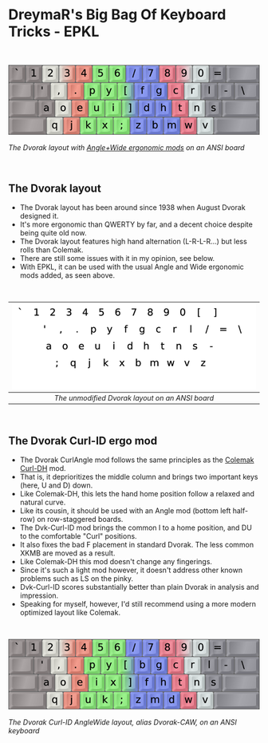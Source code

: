DreymaR's Big Bag Of Keyboard Tricks - EPKL
===========================================

<br>

![EPKL help image for Dvorak-AWide on an ANSI board](./Dvk-Images/Dvorak_ANS-AWide_EPKL.png)

_The Dvorak layout with [Angle+Wide ergonomic mods][BB_AWi] on an ANSI board_

<br>

The Dvorak layout
-----------------
- The Dvorak layout has been around since 1938 when August Dvorak designed it.
- It's more ergonomic than QWERTY by far, and a decent choice despite being quite old now.
- The Dvorak layout features high hand alternation (L-R-L-R...) but less rolls than Colemak.
- There are still some issues with it in my opinion, see below.
- With EPKL, it can be used with the usual Angle and Wide ergonomic mods added, as seen above.

<br>

|![EPKL help image for Dvorak on an ANSI board](./Dvk-eD_ANS/state0.png)|
|   :---:   |
|_The unmodified Dvorak layout on an ANSI board_|

<br>

The Dvorak Curl-ID ergo mod
---------------------------
- The Dvorak CurlAngle mod follows the same principles as the [Colemak Curl-DH][BB_CAW] mod.
- That is, it deprioritizes the middle column and brings two important keys (here, U and D) down.
- Like Colemak-DH, this lets the hand home position follow a relaxed and natural curve.
- Like its cousin, it should be used with an Angle mod (bottom left half-row) on row-staggered boards.
- The Dvk-Curl-ID mod brings the common I to a home position, and DU to the comfortable "Curl" positions.
- It also fixes the bad F placement in standard Dvorak. The less common XKMB are moved as a result.
- Like Colemak-DH this mod doesn't change any fingerings.
- Since it's such a light mod however, it doesn't address other known problems such as LS on the pinky.
- Dvk-Curl-ID scores substantially better than plain Dvorak in analysis and impression.
- Speaking for myself, however, I'd still recommend using a more modern optimized layout like Colemak.

<br>

![EPKL help image for Dvorak-Curl(ID)AWide on an ANSI board](./Dvk-Images/Dvorak_ANS-CurlAWide_EPKL.png)

_The Dvorak Curl-ID AngleWide layout, alias Dvorak-CAW, on an ANSI keyboard_


[BB_AWi]: https://dreymar.colemak.org/ergo-mods.html#AngleWide (DreymaR's Big Bag of Tricks on Angle+Wide ergo mods)
[BB_CAW]: https://dreymar.colemak.org/ergo-mods.html#CurlDH (DreymaR's Big Bag of Tricks on the Curl-DH ergo mod)
